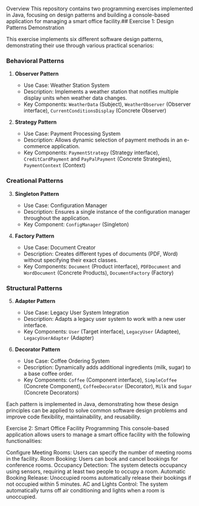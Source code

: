 Overview
This repository contains two programming exercises implemented in Java, focusing on design patterns and building a console-based application for managing a smart office facility.## Exercise 1: Design Patterns Demonstration

This exercise implements six different software design patterns, demonstrating their use through various practical scenarios:

### Behavioral Patterns

1. **Observer Pattern**
   - Use Case: Weather Station System
   - Description: Implements a weather station that notifies multiple display units when weather data changes.
   - Key Components: `WeatherData` (Subject), `WeatherObserver` (Observer interface), `CurrentConditionsDisplay` (Concrete Observer)

2. **Strategy Pattern**
   - Use Case: Payment Processing System
   - Description: Allows dynamic selection of payment methods in an e-commerce application.
   - Key Components: `PaymentStrategy` (Strategy interface), `CreditCardPayment` and `PayPalPayment` (Concrete Strategies), `PaymentContext` (Context)

### Creational Patterns

3. **Singleton Pattern**
   - Use Case: Configuration Manager
   - Description: Ensures a single instance of the configuration manager throughout the application.
   - Key Component: `ConfigManager` (Singleton)

4. **Factory Pattern**
   - Use Case: Document Creator
   - Description: Creates different types of documents (PDF, Word) without specifying their exact classes.
   - Key Components: `Document` (Product interface), `PDFDocument` and `WordDocument` (Concrete Products), `DocumentFactory` (Factory)

### Structural Patterns

5. **Adapter Pattern**
   - Use Case: Legacy User System Integration
   - Description: Adapts a legacy user system to work with a new user interface.
   - Key Components: `User` (Target interface), `LegacyUser` (Adaptee), `LegacyUserAdapter` (Adapter)

6. **Decorator Pattern**
   - Use Case: Coffee Ordering System
   - Description: Dynamically adds additional ingredients (milk, sugar) to a base coffee order.
   - Key Components: `Coffee` (Component interface), `SimpleCoffee` (Concrete Component), `CoffeeDecorator` (Decorator), `Milk` and `Sugar` (Concrete Decorators)

Each pattern is implemented in Java, demonstrating how these design principles can be applied to solve common software design problems and improve code flexibility, maintainability, and reusability.

Exercise 2: Smart Office Facility Programming
This console-based application allows users to manage a smart office facility with the following functionalities:

Configure Meeting Rooms: Users can specify the number of meeting rooms in the facility.
Room Booking: Users can book and cancel bookings for conference rooms.
Occupancy Detection: The system detects occupancy using sensors, requiring at least two people to occupy a room.
Automatic Booking Release: Unoccupied rooms automatically release their bookings if not occupied within 5 minutes.
AC and Lights Control: The system automatically turns off air conditioning and lights when a room is unoccupied.
